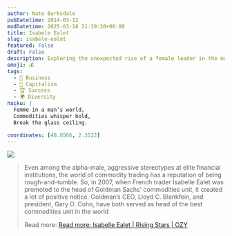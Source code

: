 ```yaml
---
author: Nate Barksdale
pubDatetime: 2014-03-12
modDatetime: 2025-03-18 21:19:20+00:00
title: Isabele Ealet
slug: isabele-ealet
featured: False
draft: False
description: Exploring the unexpected rise of a female leader in the male-dominated world of commodity trading.
emoji: 💰
tags:
  - 💼 Business
  - 💼 Capitalism
  - 🏆 Success
  - 🌍 Diversity
haiku: |
  Femme in a man’s world,  
  Commodities whisper bold,  
  Break the glass ceiling.

coordinates: [48.8566, 2.3522]
---
```


[![](@assets/images/ozy.png)](http://www.ozy.com)

> Even among the alpha-male, aggressive stereotypes at elite financial institutions, the world of commodity trading has a reputation of being rough-and-tumble. So, in 2007, when French trader Isabelle Ealet was promoted to the head of Goldman Sachs’ commodities unit, it created a lot of positive notice. Goldman’s CEO, Lloyd C. Blankfein, and president, Gary D. Cohn, have both served as head of the best commodities unit in the world
>
> Read more: [Read more: Isabelle Ealet | Rising Stars | OZY](https://www.google.com/search?q=%22Read%20more%3A%20Isabelle%20Ealet%20%7C%20Rising%20Stars%20%7C%20OZY%22%20ozy.com)
